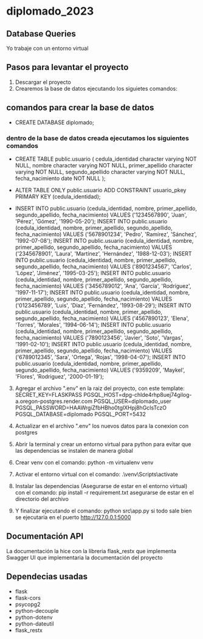 # diplomado_2023

## Database Queries

Yo trabaje con un entorno virtual

## Pasos para levantar el proyecto

1. Descargar el proyecto
2. Crearemos la base de datos ejecutando los siguietes comandos:

## comandos para crear la base de datos

- CREATE DATABASE diplomado;

### dentro de la base de datos creada ejecutamos los siguientes comandos

- CREATE TABLE public.usuario (
  cedula_identidad character varying NOT NULL,
  nombre character varying NOT NULL,
  primer_apellido character varying NOT NULL,
  segundo_apellido character varying NOT NULL,
  fecha_nacimiento date NOT NULL
  );

- ALTER TABLE ONLY public.usuario
  ADD CONSTRAINT usuario_pkey PRIMARY KEY (cedula_identidad);

- INSERT INTO public.usuario (cedula_identidad, nombre, primer_apellido, segundo_apellido, fecha_nacimiento) VALUES ('1234567890', 'Juan', 'Pérez', 'Gómez', '1990-05-20');
  INSERT INTO public.usuario (cedula_identidad, nombre, primer_apellido, segundo_apellido, fecha_nacimiento) VALUES ('5678901234', 'Pedro', 'Ramírez', 'Sánchez', '1992-07-08');
  INSERT INTO public.usuario (cedula_identidad, nombre, primer_apellido, segundo_apellido, fecha_nacimiento) VALUES ('2345678901', 'Laura', 'Martínez', 'Hernández', '1988-12-03');
  INSERT INTO public.usuario (cedula_identidad, nombre, primer_apellido, segundo_apellido, fecha_nacimiento) VALUES ('8901234567', 'Carlos', 'López', 'Jiménez', '1995-03-25');
  INSERT INTO public.usuario (cedula_identidad, nombre, primer_apellido, segundo_apellido, fecha_nacimiento) VALUES ('3456789012', 'Ana', 'García', 'Rodríguez', '1997-11-17');
  INSERT INTO public.usuario (cedula_identidad, nombre, primer_apellido, segundo_apellido, fecha_nacimiento) VALUES ('0123456789', 'Luis', 'Díaz', 'Fernández', '1993-08-29');
  INSERT INTO public.usuario (cedula_identidad, nombre, primer_apellido, segundo_apellido, fecha_nacimiento) VALUES ('4567890123', 'Elena', 'Torres', 'Morales', '1994-06-14');
  INSERT INTO public.usuario (cedula_identidad, nombre, primer_apellido, segundo_apellido, fecha_nacimiento) VALUES ('7890123456', 'Javier', 'Soto', 'Vargas', '1991-02-10');
  INSERT INTO public.usuario (cedula_identidad, nombre, primer_apellido, segundo_apellido, fecha_nacimiento) VALUES ('6789012345', 'Sara', 'Ortega', 'Rojas', '1998-04-07');
  INSERT INTO public.usuario (cedula_identidad, nombre, primer_apellido, segundo_apellido, fecha_nacimiento) VALUES ('9359209', 'Maykel', 'Flores', 'Rodriguez', '2000-01-19');

3. Agregar el archivo ".env" en la raiz del proyecto, con este template:
   SECRET_KEY=FLASKPASS
   PGSQL_HOST=dpg-chlde4rhp8uej74gilog-a.oregon-postgres.render.com
   PGSQL_USER=diplomado_user
   PGSQL_PASSWORD=HAAWrgiZfbHBho0tglXHpj8hGcIsTczO
   PGSQL_DATABASE=diplomado
   PGSQL_PORT=5432

4. Actualizar en el archivo ".env" los nuevos datos para la conexion con postgres
5. Abrir la terminal y crear un entorno virtual para python para evitar que las dependencias se instalen de manera global
6. Crear venv con el comando: python -m virtualenv venv
7. Activar el entorno virtual con el comando: .\venv\Scripts\activate
8. Instalar las dependencias (Asegurarse de estar en el entorno virtual) con el comando: pip install -r requirement.txt asegurarse de estar en el directorio del archivo
9. Y finalizar ejecutando el comando: python src\app.py si todo sale bien se ejecutaria en el puerto http://127.0.0.1:5000

## Documentación API

La documentación la hice con la libreria flask_restx que implementa Swagger UI que implementaria la documentación del proyecto

## Dependecias usadas

- flask
- flask-cors
- psycopg2
- python-decouple
- python-dotenv
- python-dateutil
- flask_restx
